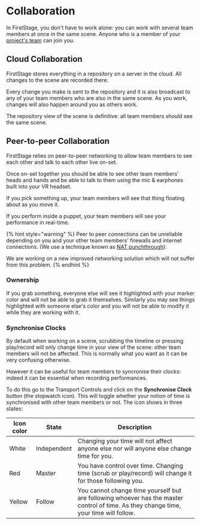 # Collaboration

In FirstStage, you don't have to work alone: you can work with several team members at once in the same scene. Anyone who is a member of your [project's team](projects/project-team.md) can join you.

## Cloud Collaboration

FirstStage stores everything in a repository on a server in the cloud. All changes to the scene are recorded there.&#x20;

Every change you make is sent to the repository and it is also broadcast to any of your team members who are also in the same scene. As you work, changes will also happen around you as others work.

The repository view of the scene is definitive: all team members should see the same scene.&#x20;

## Peer-to-peer Collaboration

FirstStage relies on peer-to-peer networking to allow team members to see each other and talk to each other live on-set.&#x20;

Once on-set together you should be able to see other team members' heads and hands and be able to talk to them using the mic & earphones built into your VR headset.

If you pick something up, your team members will see that thing floating about as you move it.

If you perform inside a puppet, your team members will see your performance in real-time.

{% hint style="warning" %}
Peer to peer connections can be unreliable depending on you and your other team members' firewalls and internet connections. (We use a technique known as [NAT punchthrough](https://en.wikipedia.org/wiki/Hole\_punching\_\(networking\))).

We are working on a new improved networking solution which will not suffer from this problem.
{% endhint %}

### Ownership

If you grab something, everyone else will see it highlighted with your marker color and will not be able to grab it themselves. Similarly you may see things highlighted with someone else's color and you will not be able to modify it while they are working with it.

### Synchronise Clocks

By default when working on a scene, scrubbing the timeline or pressing play/record will only change time in your view of the scene: other team members will not be affected. This is normally what you want as it can be very confusing otherwise.

However it can be useful for team members to syncronise their clocks: indeed it can be essential when recording performances.

To do this go to the Transport Controls and click on the **Synchronise Clock** button (the stopwatch icon). This will toggle whether your notion of time is synchronised with other team members or not. The icon shows in three states:

| Icon color | State       | Description                                                                                                                           |
| ---------- | ----------- | ------------------------------------------------------------------------------------------------------------------------------------- |
| White      | Independent | Changing your time will not affect anyone else nor will anyone else change time for you.                                              |
| Red        | Master      | You have control over time. Changing time (scrub or play/record) will change it for those following you.                              |
| Yellow     | Follow      | You cannot change time yourself but are following whoever has the master control of time. As they change time, your time will follow. |
